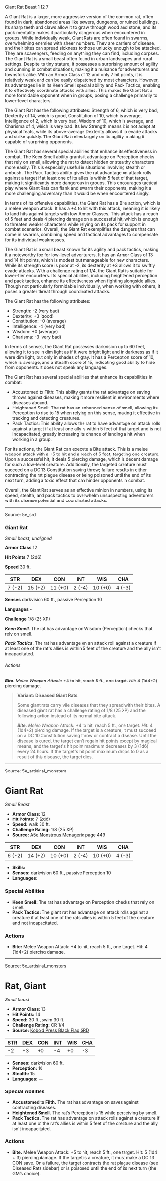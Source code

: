 <MonsterName/>Giant Rat</MonsterName>
<CreatureType/>Beast</CreatureType>
<CR/>1</CR>
<AC/>12</AC>
<HP/>7</HP>
<summary>A Giant Rat is a larger, more aggressive version of the common rat, often found in dark, abandoned areas like sewers, dungeons, or ruined buildings. Its sharp teeth and claws allow it to gnaw through wood and stone, and its pack mentality makes it particularly dangerous when encountered in groups. While individually weak, Giant Rats are often found in swarms, overwhelming enemies with sheer numbers. They are carriers of disease, and their bites can spread sickness to those unlucky enough to be attacked. They are scavengers, feeding on anything they can find, including corpses.</summary>

<summary>The Giant Rat is a small beast often found in urban landscapes and rural settings. Despite its tiny stature, it possesses a surprising amount of agility and cunning in combat situations, making it a nuisance for adventurers and townsfolk alike. With an Armor Class of 12 and only 7 hit points, it is relatively weak and can be easily dispatched by most characters. However, its advantages lie in its Keen Smell special ability and Pack Tactics, enabling it to effectively coordinate attacks with allies. This makes the Giant Rat a more formidable opponent when in groups, posing a challenge primarily to lower-level characters.</summary>

<detail>

The Giant Rat has the following attributes: Strength of 6, which is very bad, Dexterity of 14, which is good, Constitution of 10, which is average, Intelligence of 2, which is very bad, Wisdom of 10, which is average, and Charisma of 4, which is very bad. Its low Strength means it is not adept at physical feats, while its above-average Dexterity allows it to evade attacks and strike quickly. The Giant Rat relies largely on its agility, making it capable of surprising opponents.

The Giant Rat has several special abilities that enhance its effectiveness in combat. The Keen Smell ability grants it advantage on Perception checks that rely on smell, allowing the rat to detect hidden or stealthy characters more easily. This is especially useful in situations involving stealth or ambush. The Pack Tactics ability gives the rat advantage on attack rolls against a target if at least one of its allies is within 5 feet of that target, making it significantly more dangerous in groups. This encourages tactical play where Giant Rats can flank and swarm their opponents, making it a more challenging adversary than it would be when encountered singly.

In terms of its offensive capabilities, the Giant Rat has a Bite action, which is a melee weapon attack. It has a +4 to hit with this attack, meaning it is likely to land hits against targets with low Armor Classes. This attack has a reach of 5 feet and deals 4 piercing damage on a successful hit, which is enough to threaten weaker characters while relying on its pack for support in combat scenarios. Overall, the Giant Rat exemplifies the dangers that can come in swarms, combining speed and tactical advantages to compensate for its individual weaknesses.

The Giant Rat is a small beast known for its agility and pack tactics, making it a noteworthy foe for low-level adventurers. It has an Armor Class of 13 and 14 hit points, which is modest but manageable for new characters. While its strength score is poor at -2, its dexterity at +3 allows it to swiftly evade attacks. With a challenge rating of 1/4, the Giant Rat is suitable for lower-tier encounters. Its special abilities, including heightened perception and pack tactics, enhance its effectiveness when fighting alongside allies. Though not particularly formidable individually, when working with others, it poses a greater threat through coordinated attacks.

The Giant Rat has the following attributes:
- Strength: -2 (very bad)
- Dexterity: +3 (good)
- Constitution: +0 (average)
- Intelligence: -4 (very bad)
- Wisdom: +0 (average)
- Charisma: -3 (very bad)

In terms of senses, the Giant Rat possesses darkvision up to 60 feet, allowing it to see in dim light as if it were bright light and in darkness as if it were dim light, but only in shades of gray. It has a Perception score of 10, which is average, and a Stealth score of 15, indicating good ability to hide from opponents. It does not speak any languages.

The Giant Rat has several special abilities that enhance its capabilities in combat:
- Accustomed to Filth: This ability grants the rat advantage on saving throws against diseases, making it more resilient in environments where diseases abound.
- Heightened Smell: The rat has an enhanced sense of smell, allowing its Perception to rise to 15 when relying on this sense, making it effective in tracking and detecting creatures.
- Pack Tactics: This ability allows the rat to have advantage on attack rolls against a target if at least one ally is within 5 feet of that target and is not incapacitated, greatly increasing its chance of landing a hit when working in a group.

For its actions, the Giant Rat can execute a Bite attack. This is a melee weapon attack with a +5 to hit and a reach of 5 feet, targeting one creature. Upon a successful hit, it deals 5 piercing damage, which is decent damage for such a low-level creature. Additionally, the targeted creature must succeed on a DC 13 Constitution saving throw; failure results in either contracting the rat plague disease or being poisoned until the end of its next turn, adding a toxic effect that can hinder opponents in combat. 

Overall, the Giant Rat serves as an effective minion in numbers, using its speed, stealth, and pack tactics to overwhelm unsuspecting adventurers with its disease potential and coordinated attacks.</detail>



---

Source: 5e_srd

### Giant Rat

*Small beast, unaligned*

**Armor Class** 12

**Hit Points** 7 (2d6)

**Speed** 30 ft.

| STR    | DEX     | CON     | INT    | WIS     | CHA    |
|--------|---------|---------|--------|---------|--------|
| 7 (-2) | 15 (+2) | 11 (+0) | 2 (-4) | 10 (+0) | 4 (-3) |

**Senses** darkvision 60 ft., passive Perception 10

**Languages** -

**Challenge** 1/8 (25 XP)

***Keen Smell***. The rat has advantage on Wisdom (Perception) checks that rely on smell.

***Pack Tactics***. The rat has advantage on an attack roll against a creature if at least one of the rat's allies is within 5 feet of the creature and the ally isn't incapacitated.

###### Actions

***Bite***. *Melee Weapon Attack:* +4 to hit, reach 5 ft., one target. *Hit:* 4 (1d4+2) piercing damage.

>**Variant: Diseased Giant Rats**
>
>Some giant rats carry vile diseases that they spread with their bites. A diseased giant rat has a challenge rating of 1/8 (25 XP) and the following action instead of its normal bite attack.
>
>***Bite***. *Melee Weapon Attack:* +4 to hit, reach 5 ft., one target. *Hit:* 4 (1d4+2) piercing damage. If the target is a creature, it must succeed on a DC 10 Constitution saving throw or contract a disease. Until the disease is cured, the target can't regain hit points except by magical means, and the target's hit point maximum decreases by 3 (1d6) every 24 hours. If the target's hit point maximum drops to 0 as a result of this disease, the target dies.



---

Source: 5e_artisinal_monsters

# Giant Rat

*Small* *Beast*

- **Armor Class:** 12
- **Hit Points:** 7 (2d6)
- **Speed:** walk 30 ft.
- **Challenge Rating:** 1/8 (25 XP)
- **Source:** [A5e Monstrous Menagerie](https://enpublishingrpg.com/products/level-up-monstrous-menagerie-a5e) page 449

| STR | DEX | CON | INT | WIS | CHA |
| --- | --- | --- | --- | --- | --- |
| 6 (-2) | 14 (+2) | 10 (+0) | 2 (-4) | 10 (+0) | 4 (-3) |

- **Skills:** 
- **Senses:** darkvision 60 ft., passive Perception 10
- **Languages:** 

### Special Abilities

- **Keen Smell:** The rat has advantage on Perception checks that rely on smell.
- **Pack Tactics:** The giant rat has advantage on attack rolls against a creature if at least one of the rats allies is within 5 feet of the creature and not incapacitated.

### Actions

- **Bite:** Melee Weapon Attack: +4 to hit, reach 5 ft., one target. Hit: 4 (1d4+2) piercing damage.






---

Source: 5e_artisinal_monsters

# Rat, Giant

*Small beast*

- **Armor Class:** 13
- **Hit Points:** 14
- **Speed:** 30 ft., swim 30 ft.
- **Challenge Rating:** CR 1/4
- **Source:** [Kobold Press Black Flag SRD](https://koboldpress.com/black-flag-roleplaying/)

| STR | DEX | CON | INT | WIS | CHA |
| --- | --- | --- | --- | --- | --- |
| -2 | +3 | +0 | -4 | +0 | -3 |

- **Senses:** darkvision 60 ft.
- **Perception:** 10
- **Stealth:** 15
- **Languages:** —

### Special Abilities

- **Accustomed to Filth.** The rat has advantage on saves against contracting diseases.
- **Heightened Smell.** The rat’s Perception is 15 while perceiving by smell.
- **Pack Tactics.** The rat has advantage on attack rolls against a creature if at least one of the rat’s allies is within 5 feet of the creature and the ally isn’t incapacitated.

### Actions

- **Bite.** Melee Weapon Attack: +5 to hit, reach 5 ft., one target. Hit: 5 (1d4 + 3) piercing damage. If the target is a creature, it must make a DC 13 CON save. On a failure, the target contracts the rat plague disease (see Diseased Rats sidebar) or is poisoned until the end of its next turn (the GM’s choice).



